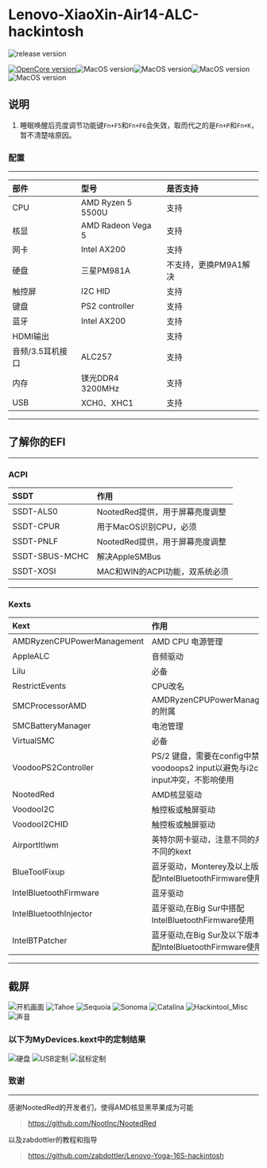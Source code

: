 # Lenovo-XiaoXin-Air14-ALC-hackintosh

![release version](https://img.shields.io/github/v/release/htmambo/morefine-S500-Hackintosh?style=for-the-badge) 

[![OpenCore version](https://img.shields.io/badge/OpenCore-1.0.5-informational.svg)](https://github.com/acidanthera/OpenCorePkg)![MacOS version](https://img.shields.io/badge/Tahoe-16.0%2025A5279m-informational.svg)![MacOS version](https://img.shields.io/badge/Sequoia-15.5%2024F74-informational.svg)![MacOS version](https://img.shields.io/badge/Sonoma-14.7.2%2023H309-informational.svg)![MacOS version](https://img.shields.io/badge/Catalina-10.15.7%2019H2026-informational.svg)

## 说明
1. 睡眠唤醒后亮度调节功能键`Fn+F5`和`Fn+F6`会失效，取而代之的是`Fn+P`和`Fn+K`，暂不清楚啥原因。

### 配置

---

部件|型号|是否支持
:-|:-|:-|
CPU|AMD Ryzen 5 5500U|支持
核显|AMD Radeon Vega 5|支持
网卡|Intel AX200|支持
硬盘|三星PM981A|不支持，更换PM9A1解决
触控屏|I2C HID|支持
键盘|PS2 controller|支持
蓝牙|Intel AX200|支持
HDMI输出||支持
音频/3.5耳机接口|ALC257|支持
内存|镁光DDR4 3200MHz|支持
USB|XCH0、XHC1|支持

---
## 了解你的EFI

---
### ACPI

SSDT | 作用
:---------|:---------
SSDT-ALS0 | NootedRed提供，用于屏幕亮度调整
SSDT-CPUR | 用于MacOS识别CPU，必须
SSDT-PNLF | NootedRed提供，用于屏幕亮度调整
SSDT-SBUS-MCHC | 解决AppleSMBus
SSDT-XOSI | MAC和WIN的ACPI功能，双系统必须

---
### Kexts

Kext | 作用
:---------|:---------
AMDRyzenCPUPowerManagement | AMD CPU 电源管理
AppleALC | 音频驱动
Lilu | 必备
RestrictEvents | CPU改名
SMCProcessorAMD | AMDRyzenCPUPowerManagement的附属
SMCBatteryManager | 电池管理
VirtualSMC | 必备
VoodooPS2Controller | PS/2 键盘，需要在config中禁用voodoops2 input以避免与i2c的input冲突，不影响使用
NootedRed | AMD核显驱动
VoodooI2C | 触控板或触屏驱动
VoodooI2CHID | 触控板或触屏驱动
AirportItlwm | 英特尔网卡驱动，注意不同的系统有不同的kext
BlueToolFixup | 蓝牙驱动，Monterey及以上版本中搭配IntelBluetoothFirmware使用
IntelBluetoothFirmware | 蓝牙驱动
IntelBluetoothInjector | 蓝牙驱动,在Big Sur中搭配IntelBluetoothFirmware使用
IntelBTPatcher | 蓝牙驱动,在Big Sur及以下版本中搭配IntelBluetoothFirmware使用

---

## 截屏

![开机画面](ScreenShots/boot.png)
![Tahoe](ScreenShots/about_for_tahoe.png)
![Sequoia](ScreenShots/about_for_sequoia.png)
![Sonoma](ScreenShots/About_for_Sonoma.png)
![Catalina](ScreenShots/about_for_catalina.png)
![Hackintool_Misc](ScreenShots/Hackintool_Misc.png)
![声音](ScreenShots/Audio.png)

### 以下为MyDevices.kext中的定制结果
![硬盘](ScreenShots/KIOXIA_NVME.png)
![USB定制](ScreenShots/USB.png)
![鼠标定制](ScreenShots/mouse.png)


### 致谢

---
感谢NootedRed的开发者们，使得AMD核显黑苹果成为可能
>https://github.com/NootInc/NootedRed

以及zabdottler的教程和指导
>https://github.com/zabdottler/Lenovo-Yoga-16S-hackintosh
